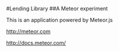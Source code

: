 #Lending Library
##A Meteor experiment


This is an application powered by Meteor.js

http://meteor.com

http://docs.meteor.com/